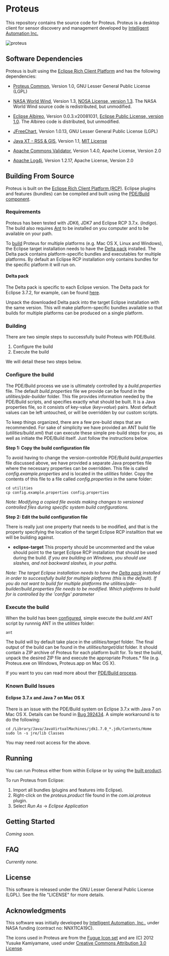 # Proteus 

This repository contains the source code for Proteus. Proteus is a
desktop client for sensor discovery and management developed by
[Intelligent Automation Inc.](http://www.i-a-i.com)

![proteus](https://raw.github.com/intelligentautomation/proteus/master/utilities/screenshots/proteus-1.2.0.beta.png)

## Software Dependencies 

Proteus is built using the
[Eclipse Rich Client Platform](http://wiki.eclipse.org/index.php/Rich_Client_Platform)
and has the following dependencies:

* [Proteus Common](https://github.com/intelligentautomation/proteus-common), Version 1.0, GNU Lesser General Public License (LGPL)

* [NASA World Wind](http://worldwind.arc.nasa.gov/java/), Version 1.3, [NOSA License, version 1.3](http://ti.arc.nasa.gov/opensource/nosa/ "NOSA License"). The NASA World Wind source code is redistributed, but unmodified. 

* [Eclipse Albireo](http://wiki.eclipse.org/Albireo_Project "Eclipse Albireo"), Version 0.0.3.v20081031, [Eclipse Public License, version 1.0](http://www.eclipse.org/legal/epl-v10.html "Eclipse Public License"). The Albireo code is distributed, but unmodified. 

* [JFreeChart](http://www.jfree.org/jfreechart/), Version 1.0.13, GNU Lesser General Public License (LGPL)

* [Java XT - RSS & GIS](http://www.javaxt.com/), Version 1.1, [MIT License](http://www.javaxt.com/downloads/javaxt-core/LICENSE.TXT "MIT License")

* [Apache Commons Validator](http://commons.apache.org/proper/commons-validator/ "Apache Commons Validator"), Version 1.4.0, Apache License, Version 2.0

* [Apache Log4j](http://logging.apache.org/log4j/1.2/ "Apache Log4j"), Version 1.2.17, Apache License, Version 2.0

## Building From Source

Proteus is built on the [Eclipse Rich Client Platform (RCP)](http://wiki.eclipse.org/index.php/Rich_Client_Platform "Eclipse RCP"). Eclipse plugins and features (bundles) can be compiled and built using the [PDE/Build component](http://www.eclipse.org/pde/pde-build/ "PDE/Build"). 

### Requirements 

Proteus has been tested with JDK6, JDK7 and Eclipse RCP 3.7.x. (_Indigo_). The build also requires [Ant](http://ant.apache.org/ "Ant") to be installed on you computer and to be available on your path. 

To [build](#building) Proteus for multiple platforms (e.g. Mac OS X, Linux and Windows), the Eclipse target installation needs to have the [Delta pack](#delta-pack) installed. The Delta pack contains platform-specific bundles and executables for multiple platforms. By default an Eclipse RCP installation only contains bundles for the specific platform it will run on. 

#### Delta pack

The Delta pack is specific to each Eclipse version. The Delta pack for Eclipse 3.7.2, for example, can be found [here](http://download.eclipse.org/eclipse/downloads/drops/R-3.7.2-201202080800/). 

Unpack the downloaded Delta pack into the target Eclipse installation with the same version. This will make platform-specific bundles available so that builds for multiple platforms can be produced on a single platform.

### Building 

There are two simple steps to successfully build Proteus with PDE/Build. 

1. Configure the build
2. Execute the build

We will detail these two steps below. 

### Configure the build

The PDE/Build process we use is ultimately controlled by a _build.properties_ file. The default _build.properties_ file we provide can be found in the _utilities/pde-builder_ folder. This file provides information needed by the PDE/Build scripts, and specifies exactly what should be built. It is a Java properties file, so it consists of key-value (_key=value_) pairs. Most default values can be left untouched, or will be overridden by our custom scripts.

To keep things organized, there are a few pre-build steps that are recommended. For sake of simplicity we have provided an ANT build file (_utilities/build.xml_) that can execute these simple pre-build steps for you, as well as initiate the PDE/Build itself. Just follow the instructions below. 

**Step 1: Copy the build configuration file**

To avoid having to change the version-controllde PDE/Build _build.properties_ file discussed above, we have provided a separate Java properties file where the necessary properties can be overridden. This file is called _config.example.properties_ and is located in the _utilities_ folder. Copy the contents of this file to a file called _config.properties_ in the same folder:  

    cd utilities
    cp config.example.properties config.properties

*Note: Modifying a copied file avoids making changes to versioned controlled files during specific system build configurations.*

**Step 2: Edit the build configuration file**

There is really just one property that needs to be modified, and that is the property specifying the location of the target Eclipse RCP installtion that we will be building against. 

* **eclipse-target** This property should be uncommented and the value should point to the target Eclipse RCP installation that should be used during the build. *If you are building on Windows, you should use slashes, and not backward slashes, in your paths.* 

*Note: The target Eclipse installation needs to have the [Delta pack](#delta-pack) installed in order to successfully build for multiple platforms (this is the default). If you do not want to build for multiple platforms the utilities/pde-builder/build.properties file needs to be modified. Which platforms to build for is controlled by the 'configs' parameter*

### Execute the build 

When the build has been [configured](#configure-the-build), simple execute the _build.xml_ ANT script by runnnig ANT in the _utilities_ folder: 

    ant

The build will by default take place in the _utilities/target_ folder. The final output of the build can be found in the _utilities/target/dist_ folder. It should contain a ZIP archive of Proteus for each platform built for. To test the build, unpack the desired ZIP file and execute the appropriate Protues.* file (e.g. Proteus.exe on Windows, Proteus.app on Mac OS X). 

If you want to you can read more about ther [PDE/Build process](http://help.eclipse.org/indigo/index.jsp?topic=%2Forg.eclipse.pde.doc.user%2Ftasks%2Fpde_product_build.htm).

### Known Build Issues 

#### Eclipse 3.7.x and Java 7 on Mac OS X

There is an issue with the PDE/Build system on Eclipse 3.7.x with Java 7 on Mac OS X. Details can be found in [Bug 392434](https://bugs.eclipse.org/bugs/show_bug.cgi?id=392434 "Bug 392434"). A simple workaround is to do the following: 

    cd /Library/Java/JavaVirtualMachines/jdk1.7.0_*.jdk/Contents/Home
    sudo ln -s jre/lib Classes

You may need root access for the above.

## Running

You can run Proteus either from within Eclipse or by using the [built product](#execute-the-build). 

To run Proteus from Eclipse: 

1. Import all bundles (plugins and features into Eclipse).
2. Right-click on the _proteus.product_ file found in the _com.iai.proteus_ plugin. 
3. Select _Run As_ -> _Eclipse Application_

## Getting Started

*Coming soon.*

## FAQ

*Currently none.*

## License 

This software is released under the GNU Lesser General Public License (LGPL). See the file "LICENSE" for more details. 

## Acknowledgments

This software was initially developed by [Intelligent Automation, Inc.](http://www.i-a-i.com "IAI"), under NASA funding (contract no: NNX11CA19C). 

The icons used in Proteus are from the
[Fugue Icon set](http://p.yusukekamiyamane.com/icons/search/fugue/) and are   (C) 2012 Yusuke Kamiyamane, used under
[Creative Commons
Attribution 3.0 License](http://creativecommons.org/licenses/by/3.0/).

